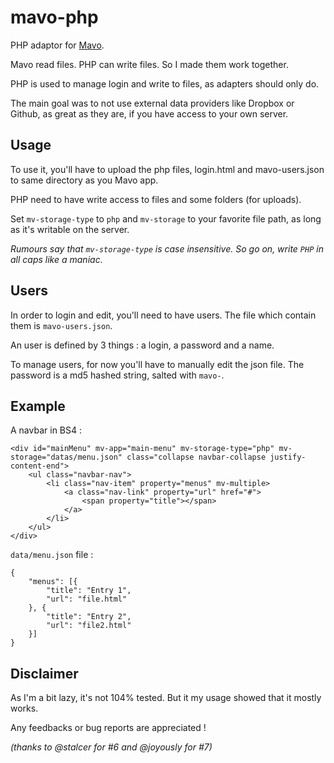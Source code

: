# mavo-php
PHP adaptor for [Mavo](http://mavo.io/).

Mavo read files. PHP can write files. So I made them work together.

PHP is used to manage login and write to files, as adapters should only do.

The main goal was to not use external data providers like Dropbox or Github, as great as they are, if you have access to your own server.

## Usage
To use it, you'll have to upload the php files, login.html and mavo-users.json to same directory as you Mavo app. 

PHP need to have write access to files and some folders (for uploads).

Set `mv-storage-type` to `php` and `mv-storage` to your favorite file path, as long as it's writable on the server.

_Rumours say that `mv-storage-type` is case insensitive. So go on, write `PHP` in all caps like a maniac._

## Users
In order to login and edit, you'll need to have users. The file which contain them is `mavo-users.json`.

An user is defined by 3 things : a login, a password and a name.

To manage users, for now you'll have to manually edit the json file.
The password is a md5 hashed string, salted with `mavo-`.


## Example
A navbar in BS4 :
```
<div id="mainMenu" mv-app="main-menu" mv-storage-type="php" mv-storage="datas/menu.json" class="collapse navbar-collapse justify-content-end">
    <ul class="navbar-nav">
        <li class="nav-item" property="menus" mv-multiple>
            <a class="nav-link" property="url" href="#">
                <span property="title"></span>
            </a>
        </li>
    </ul>
</div>
```
`data/menu.json` file :
```
{
    "menus": [{
        "title": "Entry 1",
        "url": "file.html"
    }, {
        "title": "Entry 2",
        "url": "file2.html"
    }]
}
```

## Disclaimer
As I'm a bit lazy, it's not 104% tested. But it my usage showed that it mostly works.

Any feedbacks or bug reports are appreciated !

_(thanks to @stalcer for #6 and @joyously for #7)_
